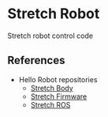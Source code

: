 # Stretch Robot

Stretch robot control code

## References

- Hello Robot repositories
  - [Stretch Body](https://github.com/hello-robot/stretch_body)
  - [Stretch Firmware](https://github.com/hello-robot/stretch_firmware)
  - [Stretch ROS](https://github.com/hello-robot/stretch_ros)

